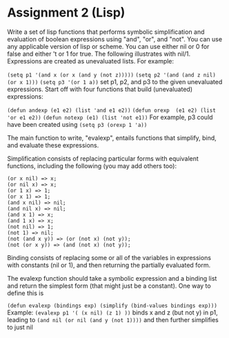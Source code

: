 # Assignment 2 (Lisp)

Write a set of lisp functions that performs symbolic simplification and evaluation of boolean expressions using "and", "or", and "not". You can use any applicable version of lisp or scheme. You can use either nil or 0 for false and either 't or 1 for true. The following illustrates with nil/1.
Expressions are created as unevaluated lists. For example:

 `(setq p1 '(and x (or x (and y (not z)))))`
 `(setq p2 '(and (and z nil) (or x 1)))`
 `(setq p3 '(or 1 a))`
set p1, p2, and p3 to the given unevaluated expressions. Start off with four functions that build (unevaluated) expressions:

 `(defun andexp (e1 e2) (list 'and e1 e2))`
 `(defun orexp  (e1 e2) (list 'or e1 e2))`
 `(defun notexp (e1) (list 'not e1))`
For example, p3 could have been created using `(setq p3 (orexp 1 'a))`

The main function to write, "evalexp", entails functions that simplify, bind, and evaluate these expressions.

Simplification consists of replacing particular forms with equivalent functions, including the following (you may add others too):

    (or x nil) => x; 
    (or nil x) => x;
    (or 1 x) => 1;
    (or x 1) => 1;
    (and x nil) => nil; 
    (and nil x) => nil;
    (and x 1) => x; 
    (and 1 x) => x;
    (not nil) => 1;
    (not 1) => nil;
    (not (and x y)) => (or (not x) (not y));
    (not (or x y)) => (and (not x) (not y));
    
Binding consists of replacing some or all of the variables in expressions with constants (nil or 1), and then returning the partially evaluated form.

The evalexp function should take a symbolic expression and a binding list and return the simplest form (that might just be a constant). One way to define this is

  `(defun evalexp (bindings exp) (simplify (bind-values bindings exp)))`
Example: `(evalexp p1 '( (x nil) (z 1) ))` binds x and z (but not y) in p1, leading to `(and nil (or nil (and y (not 1))))` and then further simplifies to just nil
